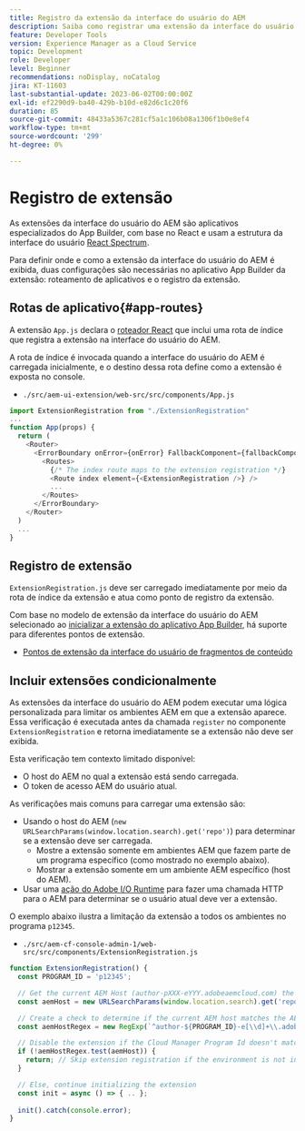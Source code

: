 ```yaml
---
title: Registro da extensão da interface do usuário do AEM
description: Saiba como registrar uma extensão da interface do usuário do AEM.
feature: Developer Tools
version: Experience Manager as a Cloud Service
topic: Development
role: Developer
level: Beginner
recommendations: noDisplay, noCatalog
jira: KT-11603
last-substantial-update: 2023-06-02T00:00:00Z
exl-id: ef2290d9-ba40-429b-b10d-e82d6c1c20f6
duration: 85
source-git-commit: 48433a5367c281cf5a1c106b08a1306f1b0e8ef4
workflow-type: tm+mt
source-wordcount: '299'
ht-degree: 0%

---
```


# Registro de extensão

As extensões da interface do usuário do AEM são aplicativos especializados do App Builder, com base no React e usam a estrutura da interface do usuário [React Spectrum](https://react-spectrum.adobe.com/react-spectrum/).

Para definir onde e como a extensão da interface do usuário do AEM é exibida, duas configurações são necessárias no aplicativo App Builder da extensão: roteamento de aplicativos e o registro da extensão.

## Rotas de aplicativo{#app-routes}

A extensão `App.js` declara o [roteador React](https://reactrouter.com/en/main) que inclui uma rota de índice que registra a extensão na interface do usuário do AEM.

A rota de índice é invocada quando a interface do usuário do AEM é carregada inicialmente, e o destino dessa rota define como a extensão é exposta no console.

+ `./src/aem-ui-extension/web-src/src/components/App.js`

```javascript
import ExtensionRegistration from "./ExtensionRegistration"
...            
function App(props) {
  return (
    <Router>
      <ErrorBoundary onError={onError} FallbackComponent={fallbackComponent}>
        <Routes>
          {/* The index route maps to the extension registration */}
          <Route index element={<ExtensionRegistration />} />
          ...                                   
        </Routes>
      </ErrorBoundary>
    </Router>
  )
  ...
}
```

## Registro de extensão

`ExtensionRegistration.js` deve ser carregado imediatamente por meio da rota de índice da extensão e atua como ponto de registro da extensão.

Com base no modelo de extensão da interface do usuário do AEM selecionado ao [inicializar a extensão do aplicativo App Builder](./app-initialization.md), há suporte para diferentes pontos de extensão.

+ [Pontos de extensão da interface do usuário de fragmentos de conteúdo](./content-fragments/overview.md#extension-points)

## Incluir extensões condicionalmente

As extensões da interface do usuário do AEM podem executar uma lógica personalizada para limitar os ambientes AEM em que a extensão aparece. Essa verificação é executada antes da chamada `register` no componente `ExtensionRegistration` e retorna imediatamente se a extensão não deve ser exibida.

Esta verificação tem contexto limitado disponível:

+ O host do AEM no qual a extensão está sendo carregada.
+ O token de acesso AEM do usuário atual.

As verificações mais comuns para carregar uma extensão são:

+ Usando o host do AEM (`new URLSearchParams(window.location.search).get('repo')`) para determinar se a extensão deve ser carregada.
   + Mostre a extensão somente em ambientes AEM que fazem parte de um programa específico (como mostrado no exemplo abaixo).
   + Mostrar a extensão somente em um ambiente AEM específico (host do AEM).
+ Usar uma [ação do Adobe I/O Runtime](./runtime-action.md) para fazer uma chamada HTTP para o AEM para determinar se o usuário atual deve ver a extensão.

O exemplo abaixo ilustra a limitação da extensão a todos os ambientes no programa `p12345`.

+ `./src/aem-cf-console-admin-1/web-src/src/components/ExtensionRegistration.js`

```javascript
function ExtensionRegistration() {
  const PROGRAM_ID = 'p12345';

  // Get the current AEM Host (author-pXXX-eYYY.adobeaemcloud.com) the extension is loading on
  const aemHost = new URLSearchParams(window.location.search).get('repo');

  // Create a check to determine if the current AEM host matches the AEM program that uses this extension 
  const aemHostRegex = new RegExp(`^author-${PROGRAM_ID}-e[\\d]+\\.adobeaemcloud\\.com$`)

  // Disable the extension if the Cloud Manager Program Id doesn't match the regex.
  if (!aemHostRegex.test(aemHost)) {
    return; // Skip extension registration if the environment is not in program p12345.
  }

  // Else, continue initializing the extension
  const init = async () => { .. };
  
  init().catch(console.error);
}
```
